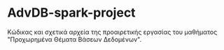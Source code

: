 # AdvDB-spark-project
Κώδικας και σχετικά αρχεία της προαιρετικής εργασίας του μαθήματος "Προχωρημένα Θέματα Βάσεων Δεδομένων".
